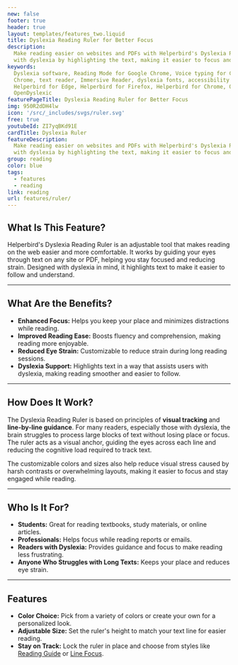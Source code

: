 ```yaml
---
new: false
footer: true
header: true
layout: templates/features_two.liquid
title: Dyslexia Reading Ruler for Better Focus
description:
  Make reading easier on websites and PDFs with Helperbird's Dyslexia Reading Ruler. It helps people
  with dyslexia by highlighting the text, making it easier to focus and understand.
keywords:
  Dyslexia software, Reading Mode for Google Chrome, Voice typing for Chrome, Text to speech for
  Chrome, text reader, Immersive Reader, dyslexia fonts, accessibility software, dyslexia software,
  Helperbird for Edge, Helperbird for Firefox, Helperbird for Chrome, Opendyslexic for Chrome,
  OpenDyslexic
featurePageTitle: Dyslexia Reading Ruler for Better Focus
img: 950R2dDH4lw
icon: '/src/_includes/svgs/ruler.svg'
free: true
youtubeId: ZI7yqBKd91E
cardTitle: Dyslexia Ruler
featureDescription:
  Make reading easier on websites and PDFs with Helperbird's Dyslexia Reading Ruler. It helps people
  with dyslexia by highlighting the text, making it easier to focus and understand.
group: reading
color: blue
tags:
  - features
  - reading
link: reading
url: features/ruler/
---
```




## What Is This Feature?

Helperbird's Dyslexia Reading Ruler is an adjustable tool that makes reading on the web easier and more comfortable. It works by guiding your eyes through text on any site or PDF, helping you stay focused and reducing strain. Designed with dyslexia in mind, it highlights text to make it easier to follow and understand.

---

## What Are the Benefits?

- **Enhanced Focus:** Helps you keep your place and minimizes distractions while reading.  
- **Improved Reading Ease:** Boosts fluency and comprehension, making reading more enjoyable.  
- **Reduced Eye Strain:** Customizable to reduce strain during long reading sessions.  
- **Dyslexia Support:** Highlights text in a way that assists users with dyslexia, making reading smoother and easier to follow.  

---

## How Does It Work?

The Dyslexia Reading Ruler is based on principles of **visual tracking** and **line-by-line guidance**. For many readers, especially those with dyslexia, the brain struggles to process large blocks of text without losing place or focus. The ruler acts as a visual anchor, guiding the eyes across each line and reducing the cognitive load required to track text.

The customizable colors and sizes also help reduce visual stress caused by harsh contrasts or overwhelming layouts, making it easier to focus and stay engaged while reading.

---

## Who Is It For?

- **Students:** Great for reading textbooks, study materials, or online articles.  
- **Professionals:** Helps focus while reading reports or emails.  
- **Readers with Dyslexia:** Provides guidance and focus to make reading less frustrating.  
- **Anyone Who Struggles with Long Texts:** Keeps your place and reduces eye strain.

---

## Features

- **Color Choice:** Pick from a variety of colors or create your own for a personalized look.  
- **Adjustable Size:** Set the ruler's height to match your text line for easier reading.  
- **Stay on Track:** Lock the ruler in place and choose from styles like  
  [Reading Guide](/features/reading-guides/) or [Line Focus](/features/reading-guides/).  

